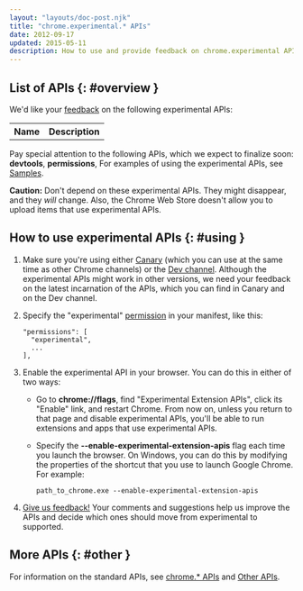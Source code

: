 ```yaml
---
layout: "layouts/doc-post.njk"
title: "chrome.experimental.* APIs"
date: 2012-09-17
updated: 2015-05-11
description: How to use and provide feedback on chrome.experimental APIs.
---
```


## List of APIs {: #overview }

We'd like your [feedback][1] on the following experimental APIs:

<table><tbody><tr><th>Name</th><th>Description</th></tr></tbody></table>

Pay special attention to the following APIs, which we expect to finalize soon: **devtools**,
**permissions**, For examples of using the experimental APIs, see [Samples][2].

<div class="aside aside--warning"><b>Caution:</b> Don't depend on these experimental APIs. They might disappear, and they <em>will</em> change. Also, the Chrome Web Store doesn't allow you to upload items that use experimental APIs.</div>

## How to use experimental APIs {: #using }

1.  Make sure you're using either [Canary][3] (which you can use at the same time as other Chrome
    channels) or the [Dev channel][4]. Although the experimental APIs might work in other versions,
    we need your feedback on the latest incarnation of the APIs, which you can find in Canary and on
    the Dev channel.
2.  Specify the "experimental" [permission][5] in your manifest, like this:

    ```json/1
    "permissions": [
      "experimental",
      ...
    ],
    ```

3.  Enable the experimental API in your browser. You can do this in either of two ways:
    - Go to **chrome://flags**, find "Experimental Extension APIs", click its "Enable" link, and
      restart Chrome. From now on, unless you return to that page and disable experimental APIs,
      you'll be able to run extensions and apps that use experimental APIs.
    - Specify the **\--enable-experimental-extension-apis** flag each time you launch the browser.
      On Windows, you can do this by modifying the properties of the shortcut that you use to launch
      Google Chrome. For example:

      ```
      path_to_chrome.exe --enable-experimental-extension-apis
      ```
4.  [Give us feedback!][6] Your comments and suggestions help us improve the APIs and decide which
    ones should move from experimental to supported.

## More APIs {: #other }

For information on the standard APIs, see [chrome.\* APIs][7] and [Other APIs][8].

[1]: http://groups.google.com/a/chromium.org/group/chromium-extensions/topics
[2]: /docs/extensions/mv2/samples#search:experimental
[3]: http://tools.google.com/dlpage/chromesxs
[4]: http://www.chromium.org/getting-involved/dev-channel
[5]: /docs/extensions/mv2/declare_permissions
[6]: http://groups.google.com/a/chromium.org/group/chromium-extensions/topics
[7]: /docs/extensions/api_index
[8]: /docs/extensions/api_other
